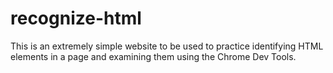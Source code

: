 # recognize-html

This is an extremely simple website to be used to practice identifying HTML elements in a page and examining them using the Chrome Dev Tools. 
